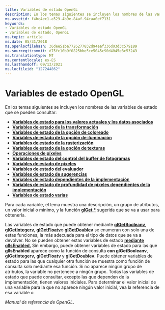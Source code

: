 ```yaml
---
title: Variables de estado OpenGL
description: En los temas siguientes se incluyen los nombres de las variables de estado que se pueden consultar.
ms.assetid: f4bc4ec1-a529-4b9e-84af-94caa0ef7131
keywords:
- Variables de estado OpenGL
- variables de estado, OpenGL
ms.topic: article
ms.date: 05/31/2018
ms.openlocfilehash: 36dee51ba7726277832d94eaf336d03d3c579189
ms.sourcegitcommit: d75fc10b9f0825bbe5ce5045c90d4045e3c53243
ms.translationtype: MT
ms.contentlocale: es-ES
ms.lasthandoff: 09/13/2021
ms.locfileid: "127244862"
---
```

# <a name="opengl-state-variables"></a>Variables de estado OpenGL

En los temas siguientes se incluyen los nombres de las variables de estado que se pueden consultar:

-   [**Variables de estado para los valores actuales y los datos asociados**](state-variables-for-current-values-and-associated-data.md)
-   [**Variables de estado de la transformación**](transformation-state-variables.md)
-   [**Variables de estado de la opción de coloreado**](coloring-state-variables.md)
-   [**Variables de estado de la opción de iluminación**](lighting-state-variables.md)
-   [**Variables de estado de la rasterización**](rasterization-state-variables.md)
-   [**Variables de estado de la opción de texturas**](texturing-state-variables.md)
-   [**Operaciones de píxeles**](pixel-operations.md)
-   [**Variables de estado del control del buffer de fotogramas**](framebuffer-control-state-variables.md)
-   [**Variables de estado de píxeles**](pixel-state-variables.md)
-   [**Variables de estado del evaluador**](evaluator-state-variables.md)
-   [**Variables de estado de sugerencias**](hint-state-variables.md)
-   [**Variables de estado dependientes de la implementación**](implementation-dependent-state-variables.md)
-   [**Variables de estado de profundidad de píxeles dependientes de la implementación**](implementation-dependent-pixel-depth-state-variables.md)
-   [**Variables de estado varias**](miscellaneous-state-variables.md)

Para cada variable, el tema muestra una descripción, un grupo de atributos, un valor inicial o mínimo, y la función [**glGet \***](glgetbooleanv--glgetdoublev--glgetfloatv--glgetintegerv.md) sugerida que se va a usar para obtenerla.

Las variables de estado que puede obtener mediante [**glGetBooleanv**](glgetbooleanv.md), [**glGetIntegerv**](glgetintegerv.md), [**glGetFloatv**](glgetfloatv.md)o [**glGetDoublev**](glgetdoublev.md) se enumeran con solo una de estas funciones, la más adecuada para el tipo de datos que se va a devolver. No se pueden obtener estas variables de estado [**mediante glIsEnabled.**](glisenabled.md) Sin embargo, puede obtener variables de estado para las que **glIsEnabled** aparece como la función de consulta **con glGetBooleanv**, **glGetIntegerv,** **glGetFloatv** y **glGetDoublev**. Puede obtener variables de estado para las que cualquier otra función se muestra como función de consulta solo mediante esa función. Si no aparece ningún grupo de atributos, la variable no pertenece a ningún grupo. Todas las variables de estado que puede consultar, excepto las que dependen de la implementación, tienen valores iniciales. Para determinar el valor inicial de una variable para la que no aparece ningún valor inicial, vea la referencia de esa variable o

*Manual de referencia de OpenGL*.

 

 





